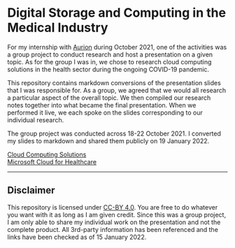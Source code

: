 # Digital Storage and Computing in the Medical Industry

For my internship with [Aurion](https://aurion.com/) during October 2021, one of the activities was a group project to conduct research and host a presentation on a given topic. As for the group I was in, we chose to research cloud computing solutions in the health sector during the ongoing COVID-19 pandemic.

This repository contains markdown conversions of the presentation slides that I was responsible for. As a group, we agreed that we would all research a particular aspect of the overall topic. We then compiled our research notes together into what became the final presentation. When we performed it live, we each spoke on the slides corresponding to our individual research.

The group project was conducted across 18-22 October 2021. I converted my slides to markdown and shared them publicly on 19 January 2022.

[Cloud Computing Solutions](./slides/05-cloud_computing.md)  
[Microsoft Cloud for Healthcare](./slides/06-microsoft_health.md)

---

## Disclaimer

This repository is licensed under [CC-BY 4.0](https://creativecommons.org/licenses/by/4.0/). You are free to do whatever you want with it as long as I am given credit. Since this was a group project, I am only able to share my individual work on the presentation and not the complete product. All 3rd-party information has been referenced and the links have been checked as of 15 January 2022.




